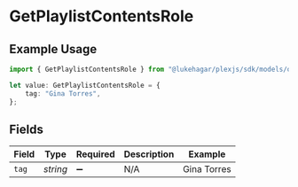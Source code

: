 # GetPlaylistContentsRole

## Example Usage

```typescript
import { GetPlaylistContentsRole } from "@lukehagar/plexjs/sdk/models/operations";

let value: GetPlaylistContentsRole = {
    tag: "Gina Torres",
};
```

## Fields

| Field              | Type               | Required           | Description        | Example            |
| ------------------ | ------------------ | ------------------ | ------------------ | ------------------ |
| `tag`              | *string*           | :heavy_minus_sign: | N/A                | Gina Torres        |